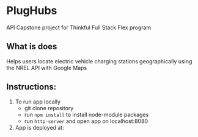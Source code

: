 # PlugHubs
API Capstone project for Thinkful Full Stack Flex program

## What is does
Helps users locate electric vehicle charging stations geographically using the NREL API with Google Maps

## Instructions:
1. To run app locally
	* git clone repository
	* run `npm install` to install node-module packages
	* run `http-server` and open app on localhost:8080
2. App is deployed at: 